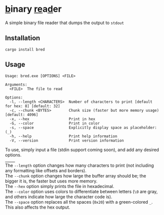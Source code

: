 # <ins>b</ins>inary <ins>re</ins>a<ins>d</ins>er
A simple binary file reader that dumps the output to `stdout`

## Installation
`cargo install bred`

## Usage
```
Usage: bred.exe [OPTIONS] <FILE>

Arguments:
  <FILE>  The file to read

Options:
  -l, --length <CHARACTERS>  Number of characters to print [default for hex: 8] [default: 32]
  -c, --chunk <BYTES>        Chunk size (faster but more memory usage) [default: 4096]
  -x, --hex                  Print in hex
  -G, --color                Print in color
  -s, --space                Explicitly display space as placeholder: (_)
  -h, --help                 Print help information
  -V, --version              Print version information
```

To use, simply input a file (stdin support coming soon), and add any desired options.
<br>_____ 
<br>The `--length` option changes how many characters to print (not including any formatting like offsets and borders). 
<br>The `--chunk` option changes how large the buffer array should be; the bigger it is, the faster but uses more memory. 
<br>The `--hex` option simply prints the file in hexadecimal. 
<br>The `--color` option uses colors to differentiate between letters (`\0` are gray, and others indicate how large the character code is). 
<br>The `--space` option replaces all the spaces (`0x20`) with a green-colored `_`. This also affects the hex output.